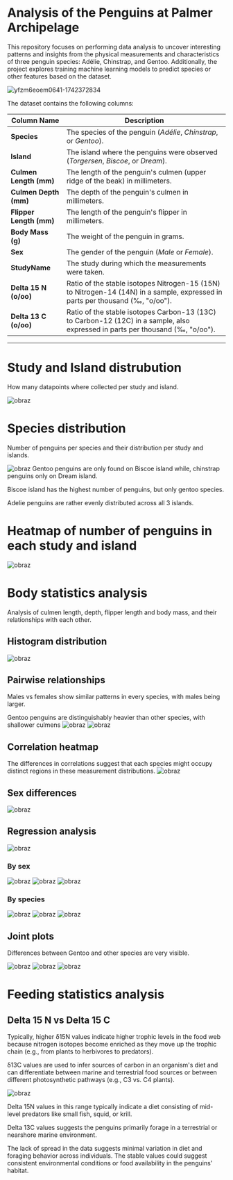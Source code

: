 # Analysis of the Penguins at Palmer Archipelage
This repository focuses on performing data analysis to uncover interesting patterns and insights from the physical measurements and characteristics of three penguin species: Adélie, Chinstrap, and Gentoo. Additionally, the project explores training machine learning models to predict species or other features based on the dataset.

![yfzm6eoem0641-1742372834](https://github.com/user-attachments/assets/b59a13ca-e29b-4405-ac32-d814743e10a5)

The dataset contains the following columns:



| Column Name             | Description                                                                     |
|-------------------------|---------------------------------------------------------------------------------|
| **Species**             | The species of the penguin (*Adélie*, *Chinstrap*, or *Gentoo*).               |
| **Island**              | The island where the penguins were observed (*Torgersen*, *Biscoe*, or *Dream*).|
| **Culmen Length (mm)**  | The length of the penguin's culmen (upper ridge of the beak) in millimeters.    |
| **Culmen Depth (mm)**   | The depth of the penguin's culmen in millimeters.                              |
| **Flipper Length (mm)** | The length of the penguin's flipper in millimeters.                            |
| **Body Mass (g)**       | The weight of the penguin in grams.                                            |
| **Sex**                 | The gender of the penguin (*Male* or *Female*).                                |
| **StudyName**           | The study during which the measurements were taken.                           |
| **Delta 15 N (o/oo)**     | Ratio of the stable isotopes Nitrogen-15 (15N) to Nitrogen-14 (14N) in a sample, expressed in parts per thousand (‰, "o/oo"). |
| **Delta 13 C (o/oo)**    | Ratio of the stable isotopes Carbon-13 (13C) to Carbon-12 (12C) in a sample, also expressed in parts per thousand (‰, "o/oo"). |

---

# Study and Island distrubution
How many datapoints where collected per study and island.

![obraz](https://github.com/user-attachments/assets/a9be2493-276b-43ab-8090-b5470acef43a)

# Species distribution
Number of penguins per species and their distribution per study and islands.

![obraz](https://github.com/user-attachments/assets/94cd701d-7420-4350-bda5-72d6fcaa325c)
Gentoo penguins are only found on Biscoe island while, chinstrap penguins only on Dream island.

Biscoe island has the highest number of penguins, but only gentoo species.

Adelie penguins are rather evenly distributed across all 3 islands.

# Heatmap of number of penguins in each study and island

![obraz](https://github.com/user-attachments/assets/01dbc70b-827c-425e-b5f6-e1e531d9e734)

# Body statistics analysis
Analysis of culmen length, depth, flipper length and body mass, and their relationships with each other.

## Histogram distribution
![obraz](https://github.com/user-attachments/assets/34303b7a-82db-4992-addb-0db37b6818f5)

## Pairwise relationships
Males vs females show similar patterns in every species, with males being larger.

Gentoo penguins are distinguishably heavier than other species, with shallower culmens
![obraz](https://github.com/user-attachments/assets/8bff6c7a-7e15-46f9-8e6d-b1d067b0b436)
![obraz](https://github.com/user-attachments/assets/07b8670f-002f-4220-8bd1-8da8f7654eba)

## Correlation heatmap
The differences in correlations suggest that each species might occupy distinct regions in these measurement distributions.
![obraz](https://github.com/user-attachments/assets/9c60fcb7-55f9-40d9-bc74-01f836f93b86)

## Sex differences
![obraz](https://github.com/user-attachments/assets/d5316c66-155a-4cec-8728-6ce9ef7fb1c4)
## Regression analysis
![obraz](https://github.com/user-attachments/assets/0f7fad30-22f3-43dc-bc29-bf0125c5bbce)
### By sex
![obraz](https://github.com/user-attachments/assets/55d4e6c6-546b-4c5c-8a09-72afcb1e8693)
![obraz](https://github.com/user-attachments/assets/f2b43588-cd26-44b2-883a-05427c307d72)
![obraz](https://github.com/user-attachments/assets/ed9a37bf-46b9-40a4-87c8-72521cb4d6ed)

### By species
![obraz](https://github.com/user-attachments/assets/485f089b-5682-45e1-abfa-52481aeca1cf)
![obraz](https://github.com/user-attachments/assets/f91dbef8-04f0-43fb-9107-99333999d5a1)
![obraz](https://github.com/user-attachments/assets/aff6c65a-96ca-4ad9-9ce0-86dd6aa12562)

## Joint plots
Differences between Gentoo and other species are very visible.

![obraz](https://github.com/user-attachments/assets/8a924d7e-67d9-45b2-8738-4024326a3aca)
![obraz](https://github.com/user-attachments/assets/b1c2a46e-8b93-45f8-ba03-f45ed76e801e)
![obraz](https://github.com/user-attachments/assets/131d55ae-f98d-4d52-93aa-17660405000c)



# Feeding statistics analysis
## Delta 15 N vs Delta 15 C
Typically, higher δ15N values indicate higher trophic levels in the food web because nitrogen isotopes become enriched as they move up the trophic chain (e.g., from plants to herbivores to predators).

δ13C values are used to infer sources of carbon in an organism's diet and can differentiate between marine and terrestrial food sources or between different photosynthetic pathways (e.g., C3 vs. C4 plants).

![obraz](https://github.com/user-attachments/assets/ae8a5669-f6e6-4461-abce-4cca5011f14d)


Delta 15N values in this range typically indicate a diet consisting of mid-level predators like small fish, squid, or krill.

Delta 13C values suggests the penguins primarily forage in a terrestrial or nearshore marine environment.

The lack of spread in the data suggests minimal variation in diet and foraging behavior across individuals.
The stable values could suggest consistent environmental conditions or food availability in the penguins' habitat.
